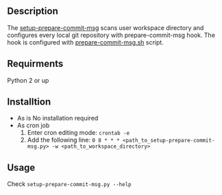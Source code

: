 Description
-----------
The [setup-prepare-commit-msg](setup-prepare-commit-msg.py) scans user workspace directory and configures every local git repository with prepare-commit-msg hook.
The hook is configured with [prepare-commit-msg.sh](https://gist.github.com/bartoszmajsak/1396344#file-prepare-commit-msg-sh) script.

Requirments
-----------
Python 2 or up

Installtion
-----------
* As is
    No installation required
* As cron job
    1. Enter cron editing mode: 
    `crontab -e`
    2. Add the following line:
    `0 8 * * * <path_to_setup-prepare-commit-msg.py> -w <path_to_workspace_directory>`

Usage
-----
Check `setup-prepare-commit-msg.py --help`